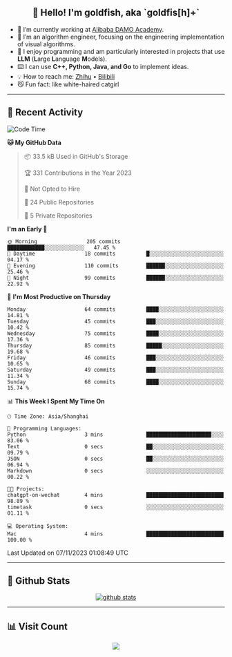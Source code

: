 
<h2 align="center">👋 Hello! I'm goldfish, aka `goldfis[h]+`</h2>

- 📍 I’m currently working at [Alibaba DAMO Academy](https://damo.alibaba.com/).  
- 🌱 I’m an algorithm engineer, focusing on the engineering implementation of visual algorithms.  
- 💬 I enjoy programming and am particularly interested in projects that use **LLM** (**L**arge **L**anguage **M**odels).   
- ⌨️ I can use **C++, Python, Java, and Go** to implement ideas.  
- 💡 How to reach me: [Zhihu](https://www.zhihu.com/people/goldfishh) • [Bilibili](https://space.bilibili.com/11349246)  
- 😼 Fun fact: like white-haired catgirl  

-------

## 🔧 Recent Activity

<!--START_SECTION:waka-->
![Code Time](http://img.shields.io/badge/Code%20Time-13%20hrs%2033%20mins-blue)

**🐱 My GitHub Data** 

> 📦 33.5 kB Used in GitHub's Storage 
 > 
> 🏆 331 Contributions in the Year 2023
 > 
> 🚫 Not Opted to Hire
 > 
> 📜 24 Public Repositories 
 > 
> 🔑 5 Private Repositories 
 > 
**I'm an Early 🐤** 

```text
🌞 Morning                205 commits         ████████████░░░░░░░░░░░░░   47.45 % 
🌆 Daytime                18 commits          █░░░░░░░░░░░░░░░░░░░░░░░░   04.17 % 
🌃 Evening                110 commits         ██████░░░░░░░░░░░░░░░░░░░   25.46 % 
🌙 Night                  99 commits          ██████░░░░░░░░░░░░░░░░░░░   22.92 % 
```
📅 **I'm Most Productive on Thursday** 

```text
Monday                   64 commits          ████░░░░░░░░░░░░░░░░░░░░░   14.81 % 
Tuesday                  45 commits          ███░░░░░░░░░░░░░░░░░░░░░░   10.42 % 
Wednesday                75 commits          ████░░░░░░░░░░░░░░░░░░░░░   17.36 % 
Thursday                 85 commits          █████░░░░░░░░░░░░░░░░░░░░   19.68 % 
Friday                   46 commits          ███░░░░░░░░░░░░░░░░░░░░░░   10.65 % 
Saturday                 49 commits          ███░░░░░░░░░░░░░░░░░░░░░░   11.34 % 
Sunday                   68 commits          ████░░░░░░░░░░░░░░░░░░░░░   15.74 % 
```


📊 **This Week I Spent My Time On** 

```text
🕑︎ Time Zone: Asia/Shanghai

💬 Programming Languages: 
Python                   3 mins              █████████████████████░░░░   83.06 % 
Text                     0 secs              ██░░░░░░░░░░░░░░░░░░░░░░░   09.79 % 
JSON                     0 secs              ██░░░░░░░░░░░░░░░░░░░░░░░   06.94 % 
Markdown                 0 secs              ░░░░░░░░░░░░░░░░░░░░░░░░░   00.22 % 

🐱‍💻 Projects: 
chatgpt-on-wechat        4 mins              █████████████████████████   98.89 % 
timetask                 0 secs              ░░░░░░░░░░░░░░░░░░░░░░░░░   01.11 % 

💻 Operating System: 
Mac                      4 mins              █████████████████████████   100.00 % 
```


 Last Updated on 07/11/2023 01:08:49 UTC
<!--END_SECTION:waka-->

-------

## 📆 Github Stats

<p align="center">
    <a href="https://github.com/anuraghazra/github-readme-stats">
      <img src="https://github-readme-stats.vercel.app/api?username=goldfishh&show_icons=true&theme=dracula" alt="github stats" />
    </a>
</p>

-------

## 📊 Visit Count

<p align="center">
  <a href="https://count.getloli.com/"><img src="https://count.getloli.com/get/@:goldfishh?theme=rule34"></a>
</p>
